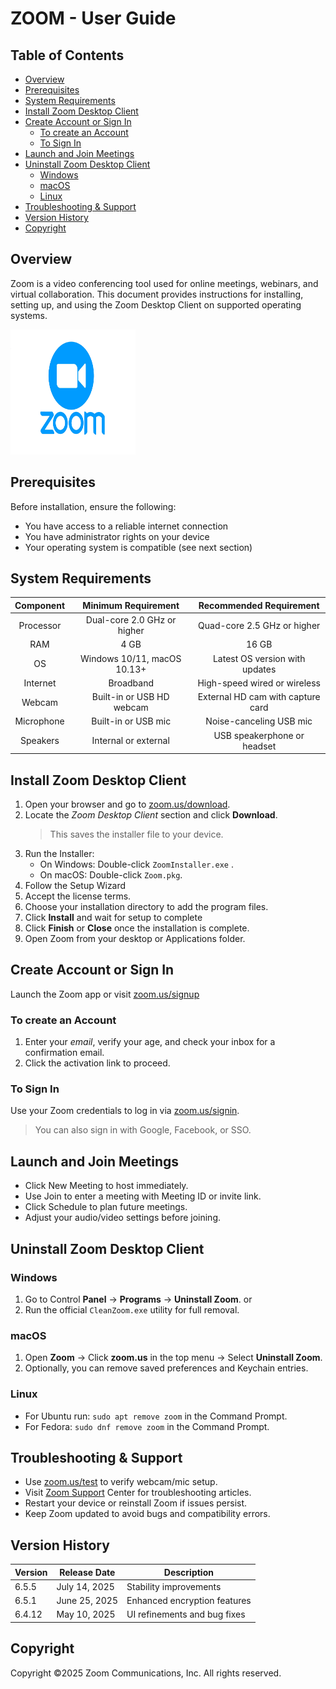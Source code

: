# ZOOM - User Guide
<div style="page-break-after: always;"></div>

## Table of Contents
  - [Overview](#overview)
  - [Prerequisites](#prerequisites)
  - [System Requirements](#system-requirements)
  - [Install Zoom Desktop Client](#install-zoom-desktop-client)
  - [Create Account or Sign In](#create-account-or-sign-in)
    - [To create an Account](#to-create-an-account)
    - [To Sign In](#to-sign-in)
  - [Launch and Join Meetings](#launch-and-join-meetings)
  - [Uninstall Zoom Desktop Client](#uninstall-zoom-desktop-client)
    - [Windows](#windows)
    - [macOS](#macos)
    - [Linux](#linux)
  - [Troubleshooting \& Support](#troubleshooting--support)
  - [Version History](#version-history)
  - [Copyright](#copyright)

<div style="page-break-after: always;"></div>


## Overview


Zoom is a video conferencing tool used for online meetings, webinars, and virtual collaboration. This document provides instructions for installing, setting up, and using the Zoom Desktop Client on supported operating systems.

<img src="Zoom-Logo-PNG-Download-Image.png" alt="Zoom Logo" width="200" height="200">

<div style="page-break-after: always;"></div>


## Prerequisites


Before installation, ensure the following:
- You have access to a reliable internet connection
- You have administrator rights on your device
- Your operating system is compatible (see next section)
<div style="page-break-after: always;"></div>


## System Requirements


| Component       | Minimum Requirement             | Recommended Requirement         |
|:----------------:|:----------------------------------:|:----------------------------------:|
| Processor       | Dual-core 2.0 GHz or higher      | Quad-core 2.5 GHz or higher      |
| RAM             | 4 GB                            | 16 GB |
| OS              | Windows 10/11, macOS 10.13+     | Latest OS version with updates   |
| Internet        | Broadband                       | High-speed wired or wireless     |
| Webcam          | Built-in or USB HD webcam       | External HD cam with capture card|
| Microphone      | Built-in or USB mic             | Noise-canceling USB mic          |
| Speakers        | Internal or external            | USB speakerphone or headset      |

<div style="page-break-after: always;"></div>


## Install Zoom Desktop Client


1. Open your browser and go to [zoom.us/download](https://zoom.us/download).
2. Locate the _Zoom Desktop Client_ section and click **Download**. 
    > This saves the installer file to your device.
3. Run the Installer:
   - On Windows: Double-click `ZoomInstaller.exe` . 
   - On macOS: Double-click `Zoom.pkg`.
4. Follow the Setup Wizard  
5. Accept the license terms.  
6. Choose your installation directory to add the program files.  
7. Click **Install** and wait for setup to complete
8. Click **Finish** or **Close** once the installation is complete.  
9.  Open Zoom from your desktop or Applications folder.
<div style="page-break-after: always;"></div>


## Create Account or Sign In

 
Launch the Zoom app or visit [zoom.us/signup](https://zoom.us/signup)

### To create an Account 
1. Enter your *email*, verify your age, and check your inbox for a confirmation email.  
2. Click the activation link to proceed.


### To Sign In  


Use your Zoom credentials to log in via [zoom.us/signin](https://zoom.us/signin).

>You can also sign in with Google, Facebook, or SSO.

<div style="page-break-after: always;"></div>


## Launch and Join Meetings


- Click New Meeting to host immediately.
- Use Join to enter a meeting with Meeting ID or invite link.
- Click Schedule to plan future meetings.
- Adjust your audio/video settings before joining.
<div style="page-break-after: always;"></div>


## Uninstall Zoom Desktop Client


### Windows  


1. Go to Control **Panel** → **Programs** → **Uninstall Zoom**. or
2. Run the official `CleanZoom.exe` utility for full removal.

### macOS  


1. Open **Zoom** → Click **zoom.us** in the top menu → Select **Uninstall Zoom**. 
2. Optionally, you can remove saved preferences and Keychain entries.

### Linux  


- For Ubuntu run: `sudo apt remove zoom` in the Command Prompt.
- For Fedora: `sudo dnf remove zoom` in the Command Prompt.
<div style="page-break-after: always;"></div>


## Troubleshooting & Support


- Use [zoom.us/test](zoom.us/test) to verify webcam/mic setup.
- Visit [Zoom Support](https://support.zoom.com/hc/en?optimizely_user_id=0e03fe047b4d4e0e86f13311dad160d0&ampDeviceId=482f7ad3-c6a6-4b15-ac6a-e8b22e4e6324&ampSessionId=1753277838953&_ics=1753277824282&irclickid=~e-bdkmibecjlmjf978Y5WMNKICyzroskgfd-a23ZPOIAyvrjc96X&_gl=1*3r7abk*_ga*Mzk4NDg3NTM2LjE3NTMyNzc1NDI.*_ga_L8TBF28DDX*czE3NTMyNzc1NDIkbzEkZzEkdDE3NTMyNzc4MjQkajYwJGwwJGgw) Center for troubleshooting articles.
- Restart your device or reinstall Zoom if issues persist.
- Keep Zoom updated to avoid bugs and compatibility errors.
<div style="page-break-after: always;"></div>


## Version History


| Version | Release Date | Description                     |
|---------|--------------|--------------------------------|
| 6.5.5   | July 14, 2025 | Stability improvements         |
| 6.5.1   | June 25, 2025 | Enhanced encryption features   |
| 6.4.12  | May 10, 2025  | UI refinements and bug fixes   |

<div style="page-break-after: always;"></div>

## Copyright


Copyright ©2025 Zoom Communications, Inc. All rights reserved.







